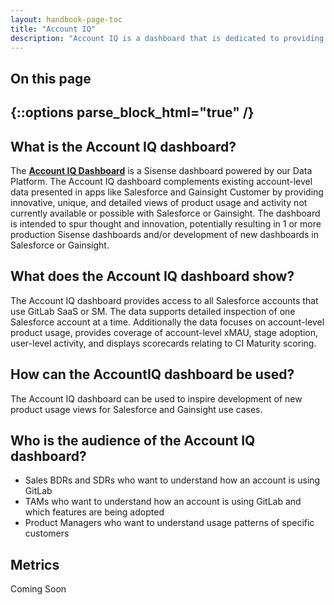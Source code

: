 ```yaml
---
layout: handbook-page-toc
title: "Account IQ"
description: "Account IQ is a dashboard that is dedicated to providing account-level insights into our customers' activities such as product usage, stage adoption, CI maturity, Salesforce information"
---
```

## On this page
{::options parse_block_html="true" /}
---
## What is the Account IQ dashboard?
The [**Account IQ Dashboard**](https://app.periscopedata.com/app/gitlab:safe-dashboard/1030330/WIP:-Account-IQ-Dashboard) is a Sisense dashboard powered by our Data Platform. The Account IQ dashboard complements existing account-level data presented in apps like Salesforce and Gainsight Customer by providing innovative, unique, and detailed views of product usage and activity not currently available or possible with Salesforce or Gainsight. The dashboard is intended to spur thought and innovation, potentially resulting in 1 or more production Sisense dashboards and/or development of new dashboards in Salesforce or Gainsight.

## What does the Account IQ dashboard show?
The Account IQ dashboard provides access to all Salesforce accounts that use GitLab SaaS or SM. The data supports detailed inspection of one Salesforce account at a time. Additionally the data focuses on account-level product usage, provides coverage of account-level xMAU, stage adoption, user-level activity, and displays scorecards relating to CI Maturity scoring. 

## How can the AccountIQ dashboard be used? 
The Account IQ dashboard can be used to inspire development of new product usage views for Salesforce and Gainsight use cases. 

## Who is the audience of the Account IQ dashboard? 
- Sales BDRs and SDRs who want to understand how an account is using GitLab
- TAMs who want to understand how an account is using GitLab and which features are being adopted
- Product Managers who want to understand usage patterns of specific customers

## Metrics
Coming Soon


